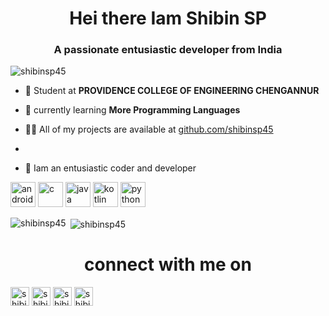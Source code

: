 <h1 align="center">Hei there Iam Shibin SP</h1>
<h3 align="center">A passionate entusiastic developer from India </h3>

<p align="left"> <img src="https://komarev.com/ghpvc/?username=shibinsp45" alt="shibinsp45" /> </p>

- 🔭 Student at **PROVIDENCE COLLEGE OF ENGINEERING CHENGANNUR**

- 🌱  currently learning **More Programming  Languages**

- 👨‍💻 All of my projects are available at [github.com/shibinsp45](shibin.me)

-

- 💬 Iam an entusiastic coder and developer

<p align="left"><img src="https://devicons.github.io/devicon/devicon.git/icons/android/android-original-wordmark.svg" alt="android" width="40" height="40"/> <img src="https://devicons.github.io/devicon/devicon.git/icons/c/c-original.svg" alt="c" width="40" height="40"/> <img src="https://devicons.github.io/devicon/devicon.git/icons/java/java-original-wordmark.svg" alt="java" width="40" height="40"/> <img src="https://www.vectorlogo.zone/logos/kotlinlang/kotlinlang-icon.svg" alt="kotlin" width="40" height="40"/> <img src="https://devicons.github.io/devicon/devicon.git/icons/python/python-original.svg" alt="python" width="40" height="40"/></p><p><img align="left" src="https://github-readme-stats.vercel.app/api/top-langs/?username=shibinsp45&layout=compact&hide=html" alt="shibinsp45" /></p>

<p>&nbsp;<img align="center" src="https://github-readme-stats.vercel.app/api?username=shibinsp45&show_icons=true" alt="shibinsp45" /></p>
<h1 align="center">connect with me on</h1
<p align="center">
<a href="https://twitter.com/shibinsp45" target="blank"><img align="center" src="https://cdn.jsdelivr.net/npm/simple-icons@3.0.1/icons/twitter.svg" alt="shibinsp45" height="30" width="30" /></a>
<a href="https://fb.com/shibinsp45" target="blank"><img align="center" src="https://cdn.jsdelivr.net/npm/simple-icons@3.0.1/icons/facebook.svg" alt="shibinsp45" height="30" width="30" /></a>
<a href="https://instagram.com/shibinsp45" target="blank"><img align="center" src="https://cdn.jsdelivr.net/npm/simple-icons@3.0.1/icons/instagram.svg" alt="shibinsp45" height="30" width="30" /></a>
<a href="https://www.youtube.com/c/shibinsp45" target="blank"><img align="center" src="https://cdn.jsdelivr.net/npm/simple-icons@3.0.1/icons/youtube.svg" alt="shibinsp45" height="30" width="30" /></a>
</p>
